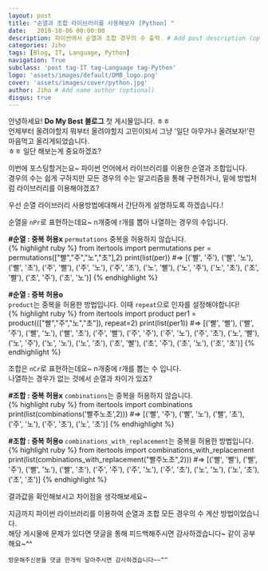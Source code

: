 ```yaml
---
layout: post
title: "순열과 조합 라이브러리를 사용해보자 [Python] "
date:   2018-10-06 00:00:00 
description: 파이썬에서 순열과 조합 경우의 수 출력. # Add post description (optional)
categories: Jiho
tags: [Blog, IT, Language, Python]
navigation: True
subclass: 'post tag-IT tag-Language tag-Python'
logo: 'assets/images/default/DMB_logo.png'
cover: 'assets/images/cover/python.jpg'
author: Jiho # Add name author (optional)
disqus: true
---
```

안녕하세요! **Do My Best 블로그** 첫 게시물입니다. ㅎㅎ  
언제부터 올려야할지 뭐부터 올려야할지 고민이되서 그냥 '일단 아무거나 올려보자!'란 마음먹고 올리게되었습니다.  
ㅎㅎ 일단 해보는게 중요하겠죠?

이번에 포스팅할거는요~ 파이썬 언어에서 라이브러리를 이용한 순열과 조합입니다.   
경우의 수는 쉽게 구하지만 모든 경우의 수는 알고리즘을 통해 구현하거나, 밑에 방법처럼 라이브러리를 이용해야겠죠? 

우선 순열 라이브러리 사용방법에대해서 간단하게 설명하도록 하겠습니다.!

순열을 `nPr`로 표현하는데요~ n개중에 r개를 뽑아 나열하는 경우의 수입니다.  

**#순열 : 중복 허용x**
`permutations` 중복을 허용하지 않습니다.  
{% highlight ruby %}
from itertools import permutations
per = permutations(["빨","주","노","초"],2)
print(list(per))
#=> [('빨', '주'), ('빨', '노'), ('빨', '초'), ('주', '빨'), ('주', '노'), ('주', '초'), ('노', '빨'), ('노', '주'), ('노', '초'), ('초', '빨'), ('초', '주'), ('초', '노')]
{% endhighlight %}

**#순열 : 중복 허용o**  
`product`는 중복을 허용한 방법입니다. 이때 `repeat`으로 인자를 설정해야합니다!  
{% highlight ruby %}
from itertools import product
per1 = product((["빨","주","노","초"]), repeat=2)
print(list(per1))
#=> [('빨', '빨'), ('빨', '주'), ('빨', '노'), ('빨', '초'), ('주', '빨'), ('주', '주'), ('주', '노'), ('주', '초'), ('노', '빨'), ('노', '주'), ('노', '노'), ('노', '초'), ('초', '빨'), ('초', '주'), ('초', '노'), ('초', '초')]
{% endhighlight %}

조합은 `nCr`로 표현하는데요~ n개중에 r개를 뽑는 수 입니다.  
나열하는 경우가 없는 것에서 순열과 차이가 있죠?  

**#조합 : 중복 허용x**
`combinations`는 중복을 허용하지 않습니다.  
{% highlight ruby %}
from itertools import combinations
print(list(combinations('빨주노초',2)))
#=> [('빨', '주'), ('빨', '노'), ('빨', '초'), ('주', '노'), ('주', '초'), ('노', '초')]
{% endhighlight %}

**#조합 : 중복 허용o**
`combinations_with_replacement`는 중복을 허용한 방법입니다.  
{% highlight ruby %}
from itertools import combinations_with_replacement
print(list(combinations_with_replacement("빨주노초",2)))
#=> [('빨', '빨'), ('빨', '주'), ('빨', '노'), ('빨', '초'), ('주', '주'), ('주', '노'), ('주', '초'), ('노', '노'), ('노', '초'), ('초', '초')]
{% endhighlight %}

결과값을 확인해보시고 차이점을 생각해보세요~

지금까지 파이썬 라이브러리를 이용하여 순열과 조합 모든 경우의 수 계산 방법이었습니다.   
해당 게시물에 문제가 있다면 댓글을 통해 피드백해주시면 감사하겠습니다~ 같이 공부해요~^^

`방문해주신분들 댓글 한개씩 달아주시면 감사하겠습니다~~^^`